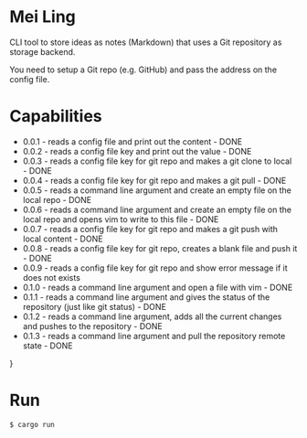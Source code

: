 # Mei Ling

CLI tool to store ideas as notes (Markdown) that uses a Git repository as storage backend.

You need to setup a Git repo (e.g. GitHub) and pass the address on the config file.

# Capabilities
  - 0.0.1 - reads a config file and print out the content - DONE
  - 0.0.2 - reads a config file key and print out the value - DONE
  - 0.0.3 - reads a config file key for git repo and makes a git clone to local - DONE
  - 0.0.4 - reads a config file key for git repo and makes a git pull - DONE
  - 0.0.5 - reads a command line argument and create an empty file on the local repo - DONE
  - 0.0.6 - reads a command line argument and create an empty file on the local repo and opens vim to write to this file - DONE
  - 0.0.7 - reads a config file key for git repo and makes a git push with local content - DONE
  - 0.0.8 - reads a config file key for git repo, creates a blank file and push it - DONE
  - 0.0.9 - reads a config file key for git repo and show error message if it does not exists
  - 0.1.0 - reads a command line argument and open a file with vim - DONE
  - 0.1.1 - reads a command line argument and gives the status of the repository (just like git status) - DONE
  - 0.1.2 - reads a command line argument, adds all the current changes and pushes to the repository - DONE
  - 0.1.3 - reads a command line argument and pull the repository remote state - DONE

}

# Run
```sh
$ cargo run
```
